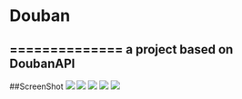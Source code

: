 # Douban
==============
a project based on DoubanAPI
-------------------------------
##ScreenShot
![](https://github.com/jzwnju/Douban/tree/master/Screenshot/1.png)
![](https://github.com/jzwnju/Douban/tree/master/Screenshot/2.png)
![](https://github.com/jzwnju/Douban/tree/master/Screenshot/3.png)
![](https://github.com/jzwnju/Douban/tree/master/Screenshot/4.png)
![](https://github.com/jzwnju/Douban/tree/master/Screenshot/5.png)

